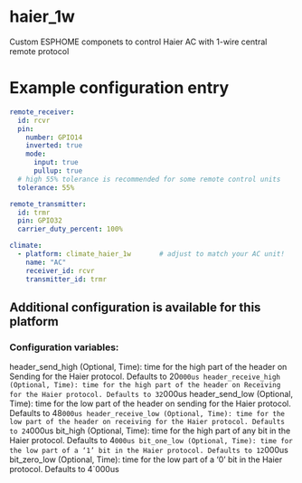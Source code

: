 # haier_1w
Custom ESPHOME componets to control Haier AC with 1-wire central remote protocol 

# Example configuration entry
```yaml
remote_receiver:
  id: rcvr
  pin:
    number: GPIO14
    inverted: true
    mode:
      input: true
      pullup: true
  # high 55% tolerance is recommended for some remote control units
  tolerance: 55%

remote_transmitter:
  id: trmr
  pin: GPIO32
  carrier_duty_percent: 100%

climate:
  - platform: climate_haier_1w       # adjust to match your AC unit!
    name: "AC"
    receiver_id: rcvr
    transmitter_id: trmr
```

## Additional configuration is available for this platform
### Configuration variables:
header_send_high (Optional, Time): time for the high part of the header on Sending for the Haier protocol. Defaults to 20`000us
header_receive_high (Optional, Time): time for the high part of the header on Receiving for the Haier protocol. Defaults to 32`000us
header_send_low (Optional, Time): time for the low part of the header on sending for the Haier protocol. Defaults to 48`000us
header_receive_low (Optional, Time): time for the low part of the header on receiving for the Haier protocol. Defaults to 24`000us
bit_high (Optional, Time): time for the high part of any bit in the Haier protocol. Defaults to 4`000us
bit_one_low (Optional, Time): time for the low part of a ‘1’ bit in the Haier protocol. Defaults to 12`000us
bit_zero_low (Optional, Time): time for the low part of a ‘0’ bit in the Haier protocol. Defaults to 4`000us
